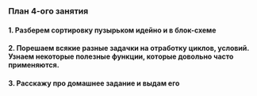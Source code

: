 ### План 4-ого занятия

#### 1. Разберем сортировку пузырьком идейно и в блок-схеме
#### 2. Порешаем всякие разные задачки на отработку циклов, условий. Узнаем некоторые полезные функции, которые довольно часто применяются.
#### 3. Расскажу про домашнее задание и выдам его
